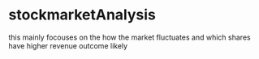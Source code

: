 # stockmarketAnalysis
this mainly focouses on the how the market fluctuates and which shares have higher revenue outcome likely
